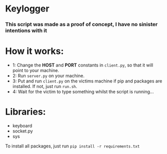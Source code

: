 # Keylogger

### This script was made as a proof of concept, I have no sinister intentions with it

# How it works:
- 1: Change the **HOST** and **PORT** constants in `client.py`, so that it will point to your machine.
- 2: Run `server.py` on your machine.
- 3: Put and run `client.py` on the victims machine if pip and packages are installed. If not, just run `run.sh`.
- 4: Wait for the victim to type something whilst the script is running...

# Libraries:
- keyboard
- socket.py
- sys

To install all packages, just run `pip install -r requirements.txt`
